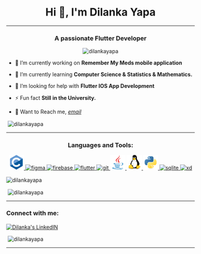 <h1 align="center">Hi 👋, I'm Dilanka Yapa </h1>

---

<h3 align="center">A passionate Flutter Developer</h3>
<p align="center"><img src="https://github-profile-trophy.vercel.app/?username=dilankayapa&theme=juicyfresh&column=4&margin-w=15&margin-h=15" alt="dilankayapa" /></a> </p>

- 🔭 I’m currently working on **Remember My Meds mobile application**

- 🌱 I’m currently learning **Computer Science & Statistics & Mathematics.**

- 🤝 I’m looking for help with **Flutter IOS App Development**

- ⚡ Fun fact **Still in the University.**

- 💼 Want to Reach me, *[email](mailto:dilankayapa10@gmail.com)*

<p>&nbsp;<img align="center" src="https://github-readme-stats-nkk3h1rve-dilankayapa1.vercel.app/api?username=dilankayapa&count_private=true&show_icons=true&locale=en&theme=radical" alt="dilankayapa" /></p>

---

<h3 align="center">Languages and Tools:</h3>
<p align="center"> <a href="https://www.cprogramming.com/" target="_blank"> <img src="https://raw.githubusercontent.com/devicons/devicon/master/icons/c/c-original.svg" alt="c" width="40" height="40"/> </a> <a href="https://www.figma.com/" target="_blank"> <img src="https://www.vectorlogo.zone/logos/figma/figma-icon.svg" alt="figma" width="40" height="40"/> </a> <a href="https://firebase.google.com/" target="_blank"> <img src="https://www.vectorlogo.zone/logos/firebase/firebase-icon.svg" alt="firebase" width="40" height="40"/> </a> <a href="https://flutter.dev" target="_blank"> <img src="https://www.vectorlogo.zone/logos/flutterio/flutterio-icon.svg" alt="flutter" width="40" height="40"/> </a> <a href="https://git-scm.com/" target="_blank"> <img src="https://www.vectorlogo.zone/logos/git-scm/git-scm-icon.svg" alt="git" width="40" height="40"/> </a> <a href="https://www.java.com" target="_blank"> <img src="https://raw.githubusercontent.com/devicons/devicon/master/icons/java/java-original.svg" alt="java" width="40" height="40"/> </a> <a href="https://www.linux.org/" target="_blank"> <img src="https://raw.githubusercontent.com/devicons/devicon/master/icons/linux/linux-original.svg" alt="linux" width="40" height="40"/> </a> <a href="https://www.python.org" target="_blank"> <img src="https://raw.githubusercontent.com/devicons/devicon/master/icons/python/python-original.svg" alt="python" width="40" height="40"/> </a> <a href="https://www.sqlite.org/" target="_blank"> <img src="https://www.vectorlogo.zone/logos/sqlite/sqlite-icon.svg" alt="sqlite" width="40" height="40"/> </a> <a href="https://www.adobe.com/products/xd.html" target="_blank"> <img src="https://cdn.worldvectorlogo.com/logos/adobe-xd.svg" alt="xd" width="40" height="40"/> </a> </p>

<p><img align="center" src="https://github-readme-stats-nkk3h1rve-dilankayapa1.vercel.app/api/top-langs?username=dilankayapa&show_icons=true&locale=en&layout=compact&theme=radical" alt="dilankayapa" /></p>
<p>&nbsp;<img align="center" src="https://activity-graph.herokuapp.com/graph?username=dilankayapa&theme=react-dark" alt="dilankayapa" /</p>

---

<h3 align="left">Connect with me:</h3>
<p><a href="https://www.linkedin.com/in/dilanka-yapa"><img align="center" alt="Dilanka's LinkedIN" width="22px" src="https://raw.githubusercontent.com/peterthehan/peterthehan/master/assets/linkedin.svg" /></a>
</p>


<p>&nbsp;<img align="center" src="https://github-readme-streak-stats.herokuapp.com/?user=dilankayapa&theme=radical" alt="dilankayapa"/></p>

---
